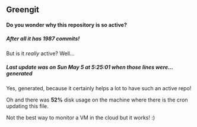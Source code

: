 ## Greengit

#### Do you wonder why this repository is so active?

##### After all it has 1987 commits!

But is it *really* active? Well...

##### Last update was on Sun May 5 at 5:25:01 when those lines were... generated

Yes, generated, because it certainly helps a lot to have such an active repo!

Oh and there was **52%** disk usage on the machine
where there is the cron updating this file.

Not the best way to monitor a VM in the cloud but it works! :)
